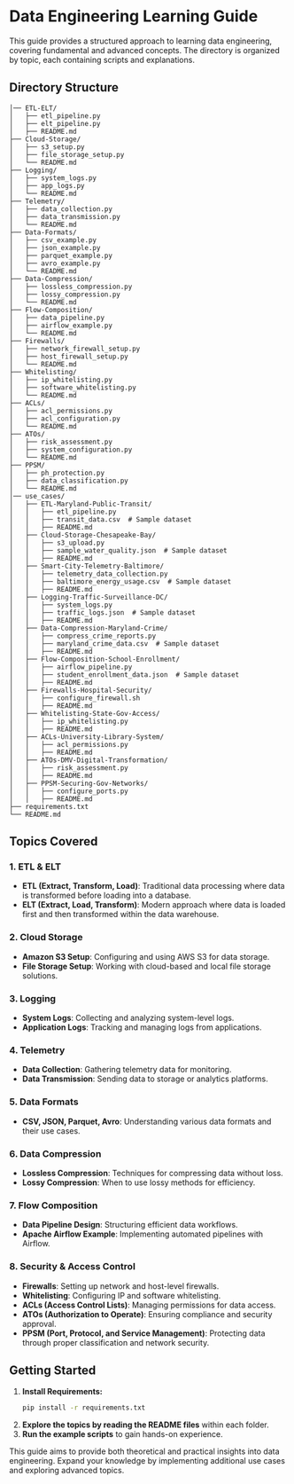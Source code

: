# Data Engineering Learning Guide

This guide provides a structured approach to learning data engineering, covering fundamental and advanced concepts. The directory is organized by topic, each containing scripts and explanations.

## Directory Structure
```
│── ETL-ELT/
│   ├── etl_pipeline.py
│   ├── elt_pipeline.py
│   ├── README.md
├── Cloud-Storage/
│   ├── s3_setup.py
│   ├── file_storage_setup.py
│   └── README.md
├── Logging/
│   ├── system_logs.py
│   ├── app_logs.py
│   └── README.md
├── Telemetry/
│   ├── data_collection.py
│   ├── data_transmission.py
│   └── README.md
├── Data-Formats/
│   ├── csv_example.py
│   ├── json_example.py
│   ├── parquet_example.py
│   ├── avro_example.py
│   └── README.md
├── Data-Compression/
│   ├── lossless_compression.py
│   ├── lossy_compression.py
│   └── README.md
├── Flow-Composition/
│   ├── data_pipeline.py
│   ├── airflow_example.py
│   └── README.md
├── Firewalls/
│   ├── network_firewall_setup.py
│   ├── host_firewall_setup.py
│   └── README.md
├── Whitelisting/
│   ├── ip_whitelisting.py
│   ├── software_whitelisting.py
│   └── README.md
├── ACLs/
│   ├── acl_permissions.py
│   ├── acl_configuration.py
│   └── README.md
├── ATOs/
│   ├── risk_assessment.py
│   ├── system_configuration.py
│   └── README.md
├── PPSM/
│   ├── ph_protection.py
│   ├── data_classification.py
│   └── README.md
│── use_cases/
│   ├── ETL-Maryland-Public-Transit/
│   │   ├── etl_pipeline.py
│   │   ├── transit_data.csv  # Sample dataset
│   │   ├── README.md
│   ├── Cloud-Storage-Chesapeake-Bay/
│   │   ├── s3_upload.py
│   │   ├── sample_water_quality.json  # Sample dataset
│   │   ├── README.md
│   ├── Smart-City-Telemetry-Baltimore/
│   │   ├── telemetry_data_collection.py
│   │   ├── baltimore_energy_usage.csv  # Sample dataset
│   │   ├── README.md
│   ├── Logging-Traffic-Surveillance-DC/
│   │   ├── system_logs.py
│   │   ├── traffic_logs.json  # Sample dataset
│   │   ├── README.md
│   ├── Data-Compression-Maryland-Crime/
│   │   ├── compress_crime_reports.py
│   │   ├── maryland_crime_data.csv  # Sample dataset
│   │   ├── README.md
│   ├── Flow-Composition-School-Enrollment/
│   │   ├── airflow_pipeline.py
│   │   ├── student_enrollment_data.json  # Sample dataset
│   │   ├── README.md
│   ├── Firewalls-Hospital-Security/
│   │   ├── configure_firewall.sh
│   │   ├── README.md
│   ├── Whitelisting-State-Gov-Access/
│   │   ├── ip_whitelisting.py
│   │   ├── README.md
│   ├── ACLs-University-Library-System/
│   │   ├── acl_permissions.py
│   │   ├── README.md
│   ├── ATOs-DMV-Digital-Transformation/
│   │   ├── risk_assessment.py
│   │   ├── README.md
│   ├── PPSM-Securing-Gov-Networks/
│   │   ├── configure_ports.py
│   │   ├── README.md
├── requirements.txt
└── README.md
```

## Topics Covered
### 1. ETL & ELT
- **ETL (Extract, Transform, Load)**: Traditional data processing where data is transformed before loading into a database.
- **ELT (Extract, Load, Transform)**: Modern approach where data is loaded first and then transformed within the data warehouse.

### 2. Cloud Storage
- **Amazon S3 Setup**: Configuring and using AWS S3 for data storage.
- **File Storage Setup**: Working with cloud-based and local file storage solutions.

### 3. Logging
- **System Logs**: Collecting and analyzing system-level logs.
- **Application Logs**: Tracking and managing logs from applications.

### 4. Telemetry
- **Data Collection**: Gathering telemetry data for monitoring.
- **Data Transmission**: Sending data to storage or analytics platforms.

### 5. Data Formats
- **CSV, JSON, Parquet, Avro**: Understanding various data formats and their use cases.

### 6. Data Compression
- **Lossless Compression**: Techniques for compressing data without loss.
- **Lossy Compression**: When to use lossy methods for efficiency.

### 7. Flow Composition
- **Data Pipeline Design**: Structuring efficient data workflows.
- **Apache Airflow Example**: Implementing automated pipelines with Airflow.

### 8. Security & Access Control
- **Firewalls**: Setting up network and host-level firewalls.
- **Whitelisting**: Configuring IP and software whitelisting.
- **ACLs (Access Control Lists)**: Managing permissions for data access.
- **ATOs (Authorization to Operate)**: Ensuring compliance and security approval.
- **PPSM (Port, Protocol, and Service Management)**: Protecting data through proper classification and network security.

## Getting Started
1. **Install Requirements:**
   ```bash
   pip install -r requirements.txt
   ```
2. **Explore the topics by reading the README files** within each folder.
3. **Run the example scripts** to gain hands-on experience.

This guide aims to provide both theoretical and practical insights into data engineering. Expand your knowledge by implementing additional use cases and exploring advanced topics.
